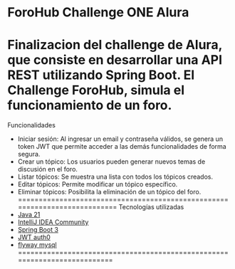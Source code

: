 ForoHub Challenge ONE Alura  
=====================================================================================================
Finalizacion del challenge de Alura, que consiste en desarrollar una API REST utilizando Spring Boot. 
El Challenge ForoHub, simula el funcionamiento de un foro.  
=====================================================================================================
Funcionalidades  
- Iniciar sesión: Al ingresar un email y contraseña válidos, se genera un token JWT que permite acceder a las demás funcionalidades de forma segura.  
- Crear un tópico: Los usuarios pueden generar nuevos temas de discusión en el foro.  
- Listar tópicos: Se muestra una lista con todos los tópicos creados.  
- Editar tópicos: Permite modificar un tópico específico.  
- Eliminar tópicos: Posibilita la eliminación de un tópico del foro.
===========================================================================
Tecnologías utilizadas
- [Java 21](https://www.oracle.com/pe/java/technologies/downloads/) 
- [IntelliJ IDEA Community](https://www.jetbrains.com/es-es/idea/) 
- [Spring Boot 3](https://start.spring.io) 
- [JWT auth0](https://github.com/auth0/java-jwt) 
- [flyway mysql](https://github.com/flyway/flyway)
==========================================================================
